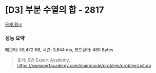 # [D3] 부분 수열의 합 - 2817 

[문제 링크](https://swexpertacademy.com/main/code/problem/problemDetail.do?contestProbId=AV7IzvG6EksDFAXB) 

### 성능 요약

메모리: 59,472 KB, 시간: 3,844 ms, 코드길이: 460 Bytes



> 출처: SW Expert Academy, https://swexpertacademy.com/main/code/problem/problemList.do